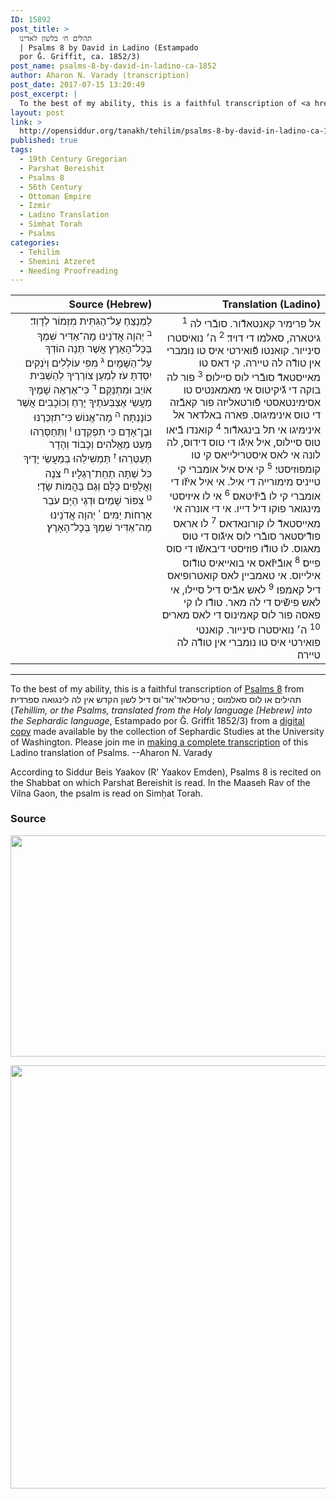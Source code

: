 ```yaml
---
ID: 15892
post_title: >
  תהלים ח׳ בלשון לאדינו
  | Psalms 8 by David in Ladino (Estampado
  por Ǧ. Griffit, ca. 1852/3)
post_name: psalms-8-by-david-in-ladino-ca-1852
author: Aharon N. Varady (transcription)
post_date: 2017-07-15 13:20:49
post_excerpt: |
  To the best of my ability, this is a faithful transcription of <a href="https://en.wikipedia.org/wiki/Psalm_8">Psalms 8</a> from תהילים או לוס סאלמוס ; טריסלאד'אד'וס דיל לשון הקדש אין לה לינגואה ספרדית (<em>Tehillim, or the Psalms, translated from the Holy language [Hebrew] into the Sephardic language</em>, Estampado por Ǧ. Griffit 1852/3) from a <a href="http://digitalcollections.lib.washington.edu/cdm/compoundobject/collection/p16786coll3/id/2453/rec/">digital copy</a> made available by the collection of Sephardic Studies at the University of Washington. Please join me in <a href="https://he.wikisource.org/wiki/%D7%9E%D7%A4%D7%AA%D7%97:Tehilim,_o_los_Salmos,_trezladados_del_leshon_ha-%E1%B8%B3odesh_en_la_lingua_Sefaradit.pdf">making a complete transcription</a> of this Ladino translation of Psalms. --Aharon N. Varady
layout: post
link: >
  http://opensiddur.org/tanakh/tehilim/psalms-8-by-david-in-ladino-ca-1852/
published: true
tags:
  - 19th Century Gregorian
  - Parshat Bereishit
  - Psalms 8
  - 56th Century
  - Ottoman Empire
  - Izmir
  - Ladino Translation
  - Simḥat Torah
  - Psalms
categories:
  - Tehilim
  - Shemini Atzeret
  - Needing Proofreading
---
```

<table  class="copyright" style="margin-left: auto;margin-right: auto;" class="draggable">
<thead><tr><th id="x" style="text-align: right;">Source (Hebrew)</th><th style="text-align: right;">Translation (Ladino)</th></tr></thead>
<tbody>
<tr><td style="vertical-align:top;" width="46%">
<div class="liturgy" style="text-align: right;"><span lang="he">
לַמְנַצֵּחַ עַל־הַגִּתִּית מִזְמוֹר לְדָוִד׃ <sup>ב</sup>&nbsp;יְהוָה אֲדֹנֵינוּ מָה־אַדִּיר שִׁמְךָ בְּכָל־הָאָרֶץ אֲשֶׁר תְּנָה הוֹדְךָ עַל־הַשָּׁמָיִם׃ <sup>ג</sup>&nbsp;מִפִּי עוֹלְלִים וְיֹנְקִים יִסַּדְתָּ עֹז לְמַעַן צוֹרְרֶיךָ לְהַשְׁבִּית אוֹיֵב וּמִתְנַקֵּם׃ <sup>ד</sup>&nbsp;כִּי־אֶרְאֶה שָׁמֶיךָ מַעֲשֵׂי אֶצְבְּעֹתֶיךָ יָרֵחַ וְכוֹכָבִים אֲשֶׁר כּוֹנָנְתָּה׃ <sup>ה</sup>&nbsp;מָה־אֱנוֹשׁ כִּי־תִזְכְּרֶנּוּ וּבֶן־אָדָם כִּי תִפְקְדֶנּוּ׃ <sup>ו</sup>&nbsp;וַתְּחַסְּרֵהוּ מְּעַט מֵאֱלֹהִים וְכָבוֹד וְהָדָר תְּעַטְּרֵהוּ׃ <sup>ז</sup>&nbsp;תַּמְשִׁילֵהוּ בְּמַעֲשֵׂי יָדֶיךָ כֹּל שַׁתָּה תַחַת־רַגְלָיו׃ <sup>ח</sup>&nbsp;צֹנֶה וַאֲלָפִים כֻּלָּם וְגַם בַּהֲמוֹת שָׂדָי׃ <sup>ט</sup>&nbsp;צִפּוֹר שָׁמַיִם וּדְגֵי הַיָּם עֹבֵר אָרְחוֹת יַמִּים׃ <sup>י</sup>&nbsp;יְהוָה אֲדֹנֵינוּ מָה־אַדִּיר שִׁמְךָ בְּכָל־הָאָרֶץ׃
</span></div></td>

<td style="vertical-align:top;" width="53%">
<div class="ladino" style="text-align: right;"><span lang="he">
<sup>1</sup>&nbsp;אל פרימיר קאנטאדﬞור. סובﬞרי לה גיטארה, סאלמו די דויד׃ <sup>2</sup>&nbsp;ה׳ נואיסטרו סינייור. קואנטו פﬞואירטי איס טו נומברי אין טודﬞה לה טיירה. קי דאס טו מאייסטאדﬞ סובﬞרי לוס סיילוס׃ <sup>3</sup>&nbsp;פור לה בוקה די גﬞיקיטוס אי מאמאנטיס טו אסימינטאסטי פﬞורטאליזה פור קאבﬞזה די טוס אינימיגוס. פארה באלדאר אל אינימיגו אי תל בינגאדﬞור׃ <sup>4</sup>&nbsp;קואנדו בﬞיאו טוס סיילוס, איל איגﬞו די טוס דידוס, לה לונה אי לאס איסטרילייאס קי טו קומפוזיסטי׃ <sup>5</sup>&nbsp;קי איס איל אומברי קי טייניס מימורייה די איל. אי איל איזﬞו די אומברי קי לו בﬞיזﬞיטאס׃ <sup>6</sup>&nbsp;אי לו איזיסטי מינגואר פוקו דיל דייו. אי די אונרה אי מאייסטאדﬞ לו קורונאדאס׃ <sup>7</sup>&nbsp;לו אראס פודﬞיסטאר סובﬞרי לוס איגﬞוס די טוס מאגוס. לו טודﬞו פוזיסטי דיבאשﬞו די סוס פייס׃ <sup>8</sup>&nbsp;אובﬞיזﬞאס אי בואייאיס טודﬞוס אילייוס. אי טאמביין לאס קואטרופיאס דיל קאמפו׃ <sup>9</sup>&nbsp;לאש אבﬞיס דיל סיילו, אי לאש פישﬞיס די לה מאר. טודﬞו לו קי פאסה פור לוס קאמינוס די לאס מאריס׃ <sup>10</sup>&nbsp;ה׳ נואיסטרו סינייור. קואנטי פואירטי איס טו נומברי אין טודﬞה לה טיירה׃
</span></div></td>
</tr>
</tbody>
</tbody></table>

<hr />
To the best of my ability, this is a faithful transcription of <a href="https://en.wikipedia.org/wiki/Psalm_8">Psalms 8</a> from תהילים או לוס סאלמוס ; טריסלאד'אד'וס דיל לשון הקדש אין לה לינגואה ספרדית (<em>Tehillim, or the Psalms, translated from the Holy language [Hebrew] into the Sephardic language</em>, Estampado por Ǧ. Griffit 1852/3) from a <a href="http://digitalcollections.lib.washington.edu/cdm/compoundobject/collection/p16786coll3/id/2453/rec/">digital copy</a> made available by the collection of Sephardic Studies at the University of Washington. Please join me in <a href="https://he.wikisource.org/wiki/%D7%9E%D7%A4%D7%AA%D7%97:Tehilim,_o_los_Salmos,_trezladados_del_leshon_ha-%E1%B8%B3odesh_en_la_lingua_Sefaradit.pdf">making a complete transcription</a> of this Ladino translation of Psalms. --Aharon N. Varady

According to Siddur Beis Yaakov (R' Yaakov Emden), Psalms 8 is recited on the Shabbat on which Parshat Bereishit is read. In the Maaseh Rav of the Vilna Gaon, the psalm is read on Simḥat Torah.

<h3>Source</h3>

<a href="https://he.wikisource.org/wiki/עמוד:Tehilim,_o_los_Salmos,_trezladados_del_leshon_ha-ḳodesh_en_la_lingua_Sefaradit.pdf/8"><img src="http://opensiddur.org/wp-content/uploads/2017/07/psalms-8a-Tehilim_o_los_Salmos_trezladados_del_leshon_ha-ḳodesh_en_la_lingua_Sefaradit.pdf.jpg" alt="" width="800" height="354" class="alignnone size-full wp-image-15893" /></a>

<a href="https://he.wikisource.org/wiki/עמוד:Tehilim,_o_los_Salmos,_trezladados_del_leshon_ha-ḳodesh_en_la_lingua_Sefaradit.pdf/9"><img src="http://opensiddur.org/wp-content/uploads/2017/07/psalms-8b-Tehilim_o_los_Salmos_trezladados_del_leshon_ha-ḳodesh_en_la_lingua_Sefaradit.pdf.jpg" alt="" width="800" height="677" class="alignnone size-full wp-image-15894" /></a>